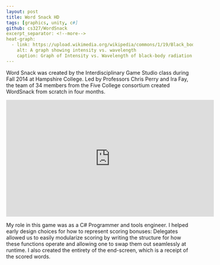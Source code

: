 ```yaml
---
layout: post
title: Word Snack HD
tags: [graphics, unity, c#]
github: cs327/WordSnack
excerpt_separator: <!--more-->
heat-graph:
  - link: https://upload.wikimedia.org/wikipedia/commons/1/19/Black_body.svg
    alt: A graph showing intensity vs. wavelength
    caption: Graph of Intensity vs. Wavelength of black-body radiation
---
```

<!-- TODO Add in latex? https://www.e-education.psu.edu/astro801/content/l3_p5.html -->
<!-- TODO!!!!! Add in interactive ProcessingJS -->

Word Snack was created by the Interdisciplinary Game Studio class during Fall
2014 at Hampshire College. Led by Professors Chris Perry and Ira Fay, the team
of 34 members from the Five College consortium created WordSnack from scratch in four months.
<!--more-->


<iframe width="560" height="315" class="col-xs-12 text-center"
  src="https://www.youtube.com/embed/DcpZ1Ph1ugo?rel=0"
  frameborder="0" allowfullscreen></iframe>

My role in this game was as a C# Programmer and tools engineer. I helped early
design choices for how to represent scoring bonuses: Delegates allowed us to
easily modularize scoring by writing the structure for how these functions operate
and allowing one to swap them out seamlessly at runtime. I also created the
entirety of the end-screen, which is a receipt of the scored words.
